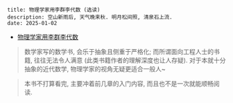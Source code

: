```
title: 物理学家用李群李代数 (选读)
description: 空山新雨后, 天气晚来秋. 明月松间照, 清泉石上流.
date: 2025-01-02
```

- [物理学家用李群李代数](https://book.douban.com/subject/36107107/)

> 数学家写的数学书, 会乐于抽象且侧重于严格化;
  而所谓面向工程人士的书籍, 往往无法令人满意
  (此类书籍作者的理解深度也让人存疑).
  对于本就十分抽象的近代数学,
  物理学家的视角无疑更适合一般人~

> 本书不打算看完, 主要冲着前几章的入门内容, 而且也不是一次就能顺畅阅读.

